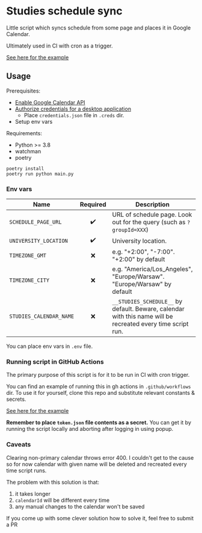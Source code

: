 # Studies schedule sync

Little script which syncs schedule from some page and places it in Google Calendar. 

Ultimately used in CI with cron as a trigger.

[See here for the example](.github/workflows/sync_with_gcal.yml) 

## Usage

Prerequisites:
* [Enable Google Calendar API](https://developers.google.com/calendar/api/quickstart/python#enable_the_api)
* [Authorize credentials for a desktop application](https://developers.google.com/calendar/api/quickstart/python#authorize_credentials_for_a_desktop_application)
  * Place `credentials.json` file in `.creds` dir.
* Setup env vars

Requirements:
* Python >= 3.8
* watchman
* poetry


```shell
poetry install
poetry run python main.py
```

### Env vars

| Name | Required | Description |
| - | :-: | - |
| `SCHEDULE_PAGE_URL` | :heavy_check_mark: | URL of schedule page. Look out for the query (such as `?groupId=XXX`) |
| `UNIVERSITY_LOCATION` | :heavy_check_mark: | University location. |
| `TIMEZONE_GMT` | :x: | e.g. "+2:00", "-7:00". "+2:00" by default |
| `TIMEZONE_CITY` | :x: | e.g. "America/Los_Angeles", "Europe/Warsaw". "Europe/Warsaw" by default |
| `STUDIES_CALENDAR_NAME` | :x: | `__STUDIES_SCHEDULE__` by default. Beware, calendar with this name will be recreated every time script run. |

You can place env vars in `.env` file.

### Running script in GitHub Actions

The primary purpose of this script is for it to be run in CI with cron trigger.

You can find an example of running this in gh actions in `.github/workflows` dir. 
To use it for yourself, clone this repo and substitute relevant constants & secrets.

[See here for the example](.github/workflows/sync_with_gcal.yml) 

**Remember to place `token.json` file contents as a secret.**
You can get it by running the script locally and aborting after logging in using popup.

### Caveats

Clearing non-primary calendar throws error 400. I couldn't get to the cause so for now calendar with given name will be deleted and recreated every time script runs.

The problem with this solution is that: 
1. it takes longer
2. `calendarId` will be different every time
3. any manual changes to the calendar won't be saved

If you come up with some clever solution how to solve it, feel free to submit a PR